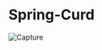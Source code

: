 # Spring-Curd


![Capture](https://user-images.githubusercontent.com/74053116/150979775-291effc4-4094-4e2e-b26f-e8f90c9a113e.PNG)

